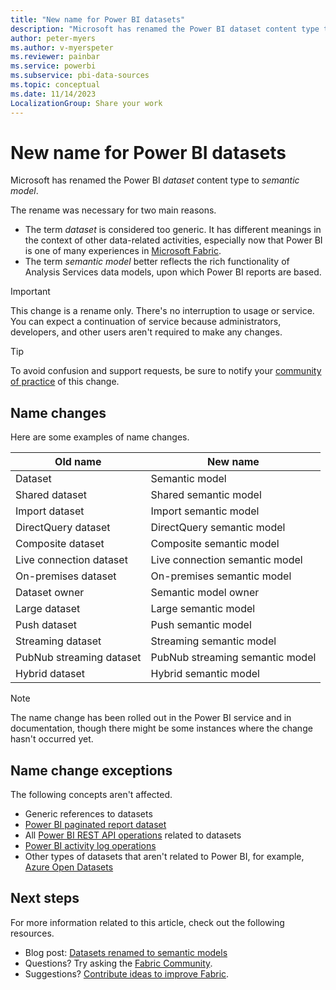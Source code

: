 ```yaml
---
title: "New name for Power BI datasets"
description: "Microsoft has renamed the Power BI dataset content type to semantic model."
author: peter-myers
ms.author: v-myerspeter
ms.reviewer: painbar
ms.service: powerbi
ms.subservice: pbi-data-sources
ms.topic: conceptual
ms.date: 11/14/2023
LocalizationGroup: Share your work
---
```


# New name for Power BI datasets

Microsoft has renamed the Power BI _dataset_ content type to _semantic model_.

The rename was necessary for two main reasons.

- The term _dataset_ is considered too generic. It has different meanings in the context of other data-related activities, especially now that Power BI is one of many experiences in [Microsoft Fabric](/fabric/get-started/microsoft-fabric-overview).
- The term _semantic model_ better reflects the rich functionality of Analysis Services data models, upon which Power BI reports are based.

> [!IMPORTANT]
> This change is a rename only. There's no interruption to usage or service. You can expect a continuation of service because administrators, developers, and other users aren't required to make any changes.

> [!TIP]
> To avoid confusion and support requests, be sure to notify your [community of practice](../guidance/fabric-adoption-roadmap-community-of-practice.md) of this change.

## Name changes

Here are some examples of name changes.

| Old name | New name |
| --- | --- |
| Dataset | Semantic model |
| Shared dataset | Shared semantic model |
| Import dataset | Import semantic model |
| DirectQuery dataset | DirectQuery semantic model |
| Composite dataset | Composite semantic model |
| Live connection dataset | Live connection semantic model |
| On-premises dataset | On-premises semantic model |
| Dataset owner | Semantic model owner |
| Large dataset | Large semantic model |
| Push dataset | Push semantic model |
| Streaming dataset | Streaming semantic model |
| PubNub streaming dataset | PubNub streaming semantic model |
| Hybrid dataset | Hybrid semantic model |

> [!NOTE]
> The name change has been rolled out in the Power BI service and in documentation, though there might be some instances where the change hasn't occurred yet.

## Name change exceptions

The following concepts aren't affected.

- Generic references to datasets
- [Power BI paginated report dataset](../paginated-reports/report-data/report-data.md)
- All [Power BI REST API operations](/rest/api/power-bi/) related to datasets
- [Power BI activity log operations](../enterprise/service-admin-auditing.md#operations-available-in-the-audit-and-activity-logs)
- Other types of datasets that aren't related to Power BI, for example, [Azure Open Datasets](/azure/open-datasets/dataset-catalog)

## Next steps

For more information related to this article, check out the following resources.

- Blog post: [Datasets renamed to semantic models](https://aka.ms/DatasetRename)
- Questions? Try asking the [Fabric Community](https://community.fabric.microsoft.com/).
- Suggestions? [Contribute ideas to improve Fabric](https://ideas.fabric.microsoft.com/).

